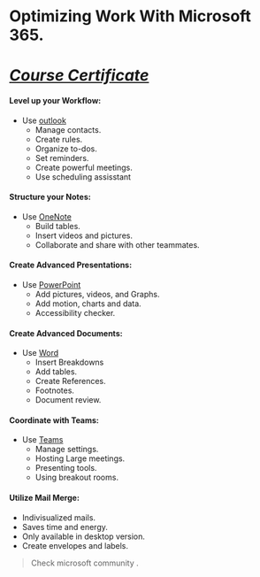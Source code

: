 # Optimizing Work With Microsoft 365. 
# [*Course Certificate*](https://www.linkedin.com/learning/certificates/da5fe09660d937bc8b4072730b598f671efa68459e1cea27d2c533d8dec466fa)

#### Level up your Workflow:
- Use [outlook](https://outlook.live.com/owa?wt.mc_id=studentamb_211042)
    - Manage contacts.
    - Create rules.
    - Organize to-dos.
    - Set reminders.
    - Create powerful meetings.
    - Use scheduling assisstant
#### Structure your Notes: 
- Use [OneNote](https://www.onenote.com?wt.mc_id=studentamb_211042)
    - Build tables.
    - Insert videos and pictures. 
    - Collaborate and share with other teammates. 
#### Create Advanced Presentations: 
- Use [PowerPoint](https://www.microsoft.com/en-us/microsoft-365/powerpoint?wt.mc_id=studentamb_211042)
    - Add pictures, videos, and Graphs. 
    - Add motion, charts and data. 
    - Accessibility checker. 
#### Create Advanced Documents:
- Use [Word](https://www.microsoft.com/en-us/microsoft-365/word?wt.mc_id=studentamb_211042)
    - Insert Breakdowns
    - Add tables. 
    - Create References.
    - Footnotes.
    - Document review. 
#### Coordinate with Teams:
- Use [Teams](https://teams.microsoft.com?wt.mc_id=studentamb_211042)
    - Manage settings.
    - Hosting Large meetings.
    - Presenting tools.
    - Using breakout rooms.

#### Utilize Mail Merge: 
- Indivisualized mails.
- Saves time and energy.
- Only available in desktop version.
- Create envelopes and labels.

> Check microsoft community . </br>   
